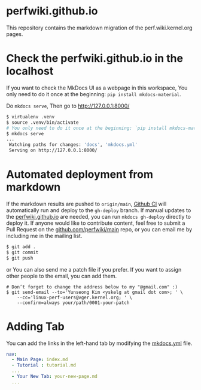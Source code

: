 # perfwiki.github.io

This repository contains the markdown migration of the perf.wiki.kernel.org pages.

# Check the perfwiki.github.io in the localhost

If you want to check the MkDocs UI as a webpage in this workspace,
You only need to do it once at the beginning: `pip install mkdocs-material`.

Do `mkdocs serve`, Then go to http://127.0.0.1:8000/
```sh
$ virtualenv .venv
$ source .venv/bin/activate
# You only need to do it once at the beginning: `pip install mkdocs-material`
$ mkdocs serve
...
 Watching paths for changes: 'docs', 'mkdocs.yml'
 Serving on http://127.0.0.1:8000/
```

# Automated deployment from markdown

If the markdown results are pushed to `origin/main`, [Github CI](.github/workflow/ci.yml) will automatically run and deploy to the `gh-deploy` branch.
If manual updates to the [perfwiki.github.io](https://perfwiki.github.io/) are needed, you can run `mkdocs gh-deploy` directly to deploy it.
If anyone would like to contribute content, feel free to submit a Pull Request on the [github.com/perfwiki/main](https://github.com/perfwiki/main) repo, or you can email me by including me in the mailing list.
```sh
$ git add .
$ git commit
$ git push
```

or You can also send me a patch file if you prefer. If you want to assign
other people to the email, you can add them.
```
# Don’t forget to change the address below to my "@gmail.com" :)
$ git send-email --to='Yunseong Kim <yskelg at gmail dot com>; ' \
    --cc='linux-perf-users@vger.kernel.org; ' \
    --confirm=always your/path/0001-your-patch
```

# Adding Tab

You can add the links in the left-hand tab by modifying the [mkdocs.yml](mkdocs.yml) file.
```yml
nav:
  - Main Page: index.md
  - Tutorial : tutorial.md
  ...
  - Your New Tab: your-new-page.md
  ...
```
